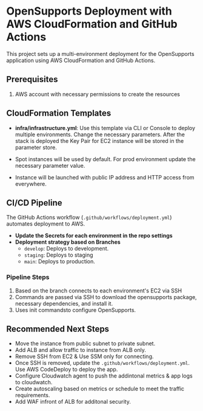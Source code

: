 # OpenSupports Deployment with AWS CloudFormation and GitHub Actions

This project sets up a multi-environment deployment for the OpenSupports application using AWS CloudFormation and GitHub Actions.

## Prerequisites
1. AWS account with necessary permissions to create the resources

## CloudFormation Templates

- **infra/infrastructure.yml**: Use this template via CLI or Console to deploy multiple environments. Change the necessary parameters. After the stack is deployed the Key Pair for EC2 instance will be stored in the parameter store.

- Spot instances will be used by default. For prod environment update the necessary parameter value.

- Instance will be launched with public IP address and HTTP access from everywhere.

## CI/CD Pipeline

The GitHub Actions workflow (`.github/workflows/deployment.yml`) automates deployment to AWS.

- **Update the Secrets for each environment in the repo settings**
- **Deployment strategy based  on Branches**
  - `develop`: Deploys to development.
  - `staging`: Deploys to staging
  - `main`: Deploys to production.


### Pipeline Steps

1. Based on the branch connects to each environment's EC2 via SSH
2. Commands are passed via SSH to download the opensupports package, necessary dependencies, and install it. 
3. Uses init commandsto configure OpenSupports.

## Recommended Next Steps

  - Move the instance from public subnet to private subnet.
  - Add ALB and allow traffic to instance from ALB only.
  - Remove SSH from EC2 & Use SSM only for connecting.
  - Once SSH is removed, update the `.github/workflows/deployment.yml`. Use AWS CodeDeploy to deploy the app.
  - Configure Cloudwatch agent to push the addintonal metrics & app logs to cloudwatch.
  - Create autoscaling based on metrics or schedule to meet the traffic requirements.
  - Add WAF infront of ALB for additonal security.

